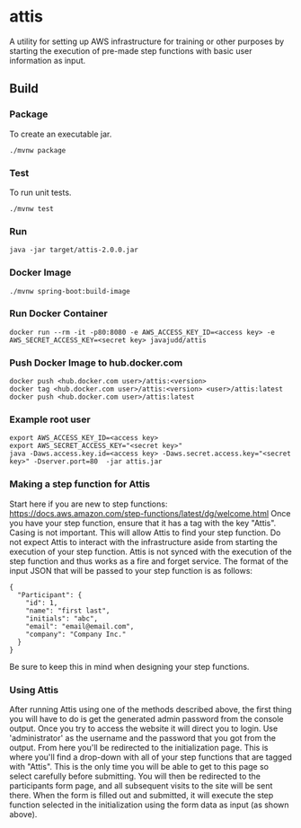 # attis
A utility for setting up AWS infrastructure for training or other purposes by starting 
the execution of pre-made step functions with basic user information as input.

## Build
### Package
To create an executable jar.
```
./mvnw package
```
### Test
To run unit tests.
```
./mvnw test
```
### Run
```
java -jar target/attis-2.0.0.jar
```
### Docker Image
```
./mvnw spring-boot:build-image
```
### Run Docker Container
```
docker run --rm -it -p80:8080 -e AWS_ACCESS_KEY_ID=<access key> -e AWS_SECRET_ACCESS_KEY=<secret key> javajudd/attis
```
### Push Docker Image to hub.docker.com
```
docker push <hub.docker.com user>/attis:<version>
docker tag <hub.docker.com user>/attis:<version> <user>/attis:latest
docker push <hub.docker.com user>/attis:latest
```

### Example root user
```
export AWS_ACCESS_KEY_ID=<access key>
export AWS_SECRET_ACCESS_KEY="<secret key>"
java -Daws.access.key.id=<access key> -Daws.secret.access.key="<secret key>" -Dserver.port=80  -jar attis.jar
```

### Making a step function for Attis
Start here if you are new to step functions: https://docs.aws.amazon.com/step-functions/latest/dg/welcome.html
Once you have your step function, ensure that it has a tag with the key "Attis". Casing is not important. This will allow Attis to find your step function. 
Do not expect Attis to interact with the infrastructure aside from starting the execution of your step function.
Attis is not synced with the execution of the step function and thus works as a fire and forget service. 
The format of the input JSON that will be passed to your step function is as follows: 
```
{
  "Participant": {
    "id": 1,
    "name": "first last",
    "initials": "abc",
    "email": "email@email.com",
    "company": "Company Inc."
  }
}
```
Be sure to keep this in mind when designing your step functions.

### Using Attis
After running Attis using one of the methods described above, the first thing 
you will have to do is get the generated admin password from the console output.
Once you try to access the website it will direct you to login. 
Use 'administrator' as the username and the password that you got from the output.
From here you'll be redirected to the initialization page. 
This is where you'll find a drop-down with all of your step functions that are tagged with "Attis".
This is the only time you will be able to get to this page so select carefully before submitting. 
You will then be redirected to the participants form page, and all subsequent visits to the site will be sent there.
When the form is filled out and submitted, it will execute the step function selected in the initialization using the form data as input (as shown above).

